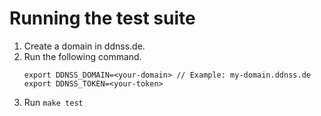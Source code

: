 # Running the test suite

1. Create a domain in ddnss.de.
2. Run the following command.
    ```shell
    export DDNSS_DOMAIN=<your-domain> // Example: my-domain.ddnss.de
    export DDNSS_TOKEN=<your-token>
    ```
3. Run `make test`

